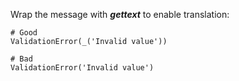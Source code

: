 Wrap the message with **_gettext_** to enable translation:

```
# Good
ValidationError(_('Invalid value'))

# Bad
ValidationError('Invalid value')
```

